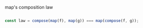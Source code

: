 map's composition law

```javascript

const law = compose(map(f), map(g)) === map(compose(f, g));

````
